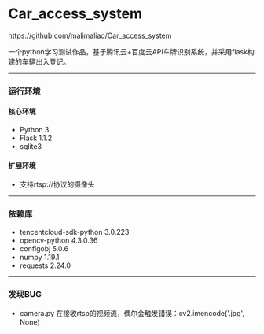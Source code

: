 # Car_access_system
https://github.com/malimaliao/Car_access_system


一个python学习测试作品，基于腾讯云+百度云API车牌识别系统，并采用flask构建的车辆出入登记。


***
### 运行环境

#### 核心环境
* Python 3
* Flask 1.1.2
* sqlite3

#### 扩展环境
* 支持rtsp://协议的摄像头

***
### 依赖库
* tencentcloud-sdk-python 3.0.223
* opencv-python 4.3.0.36
* configobj 5.0.6
* numpy 1.19.1
* requests 2.24.0

***
### 发现BUG
* camera.py 在接收rtsp的视频流，偶尔会触发错误：cv2.imencode('.jpg', None)


